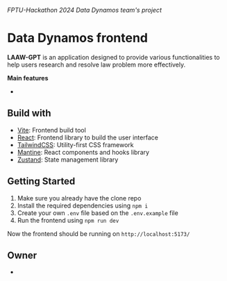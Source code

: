 _FPTU-Hackathon 2024 Data Dynamos team's project_

# Data Dynamos frontend

**LAAW-GPT** is an application designed to provide various functionalities to help users research and resolve law problem more effectively.

**Main features**

-

## Build with

-   [Vite](https://vitejs.dev): Frontend build tool
-   [React](https://react.dev): Frontend library to build the user interface
-   [TailwindCSS](https://tailwindcss.com): Utility-first CSS framework
-   [Mantine](https://mantine.dev): React components and hooks library
-   [Zustand](https://zustand.surge.sh): State management library

## Getting Started

1. Make sure you already have the clone repo
2. Install the required dependencies using `npm i`
3. Create your own `.env` file based on the `.env.example` file
4. Run the frontend using `npm run dev`

Now the frontend should be running on `http://localhost:5173/`

## Owner

-
